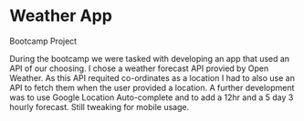 # Weather App
Bootcamp Project

During the bootcamp we were tasked with developing an app that used an API of our choosing.  I chose a weather forecast API provied by Open Weather.  As this API requited co-ordinates as a location I had to also use an API to fetch them when the user provided a location.  A further development was to use Google Location Auto-complete and to add a 12hr and a 5 day 3 hourly forecast.  Still tweaking for mobile usage. 
